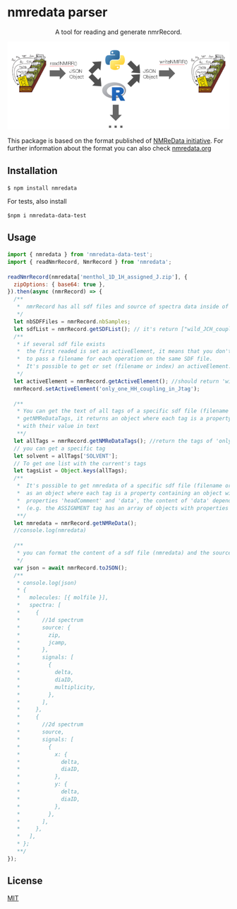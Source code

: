 # nmredata parser

<p align="center">
  A tool for reading and generate nmrRecord.
</p>
<p align="center">
  <img alt="NMReDATA" src="images/nmredataParser.png">
</p>

This package is based on the format published of [NMReData initiative](https://www.ncbi.nlm.nih.gov/pmc/articles/PMC6226248/).
For further information about the format you can also check [nmredata.org](www.nmredata.org)

## Installation

`$ npm install nmredata`

For tests, also install

`$npm i nmredata-data-test`

## Usage

```js
import { nmredata } from 'nmredata-data-test';
import { readNmrRecord, NmrRecord } from 'nmredata';

readNmrRecord(nmredata['menthol_1D_1H_assigned_J.zip'], {
  zipOptions: { base64: true },
}).then(async (nmrRecord) => {
  /**
   *  nmrRecord has all sdf files and source of spectra data inside of the instance nmrRecord.
   */
  let nbSDFFiles = nmrRecord.nbSamples;
  let sdfList = nmrRecord.getSDFList(); // it's return ["wild_JCH_coupling","only_one_HH_coupling_in_Jtag","compound1.nmredata","compound1_with_jcamp.nmredata","with_char_10","compound1_special_labels.nmredata copy"]
  /**
   * if several sdf file exists
   *  the first readed is set as activeElement, it means that you don't need
   *  to pass a filename for each operation on the same SDF file.
   *  It's possible to get or set (filename or index) an activeElement.
   */
  let activeElement = nmrRecord.getActiveElement(); //should return 'wild_JCH_coupling'
  nmrRecord.setActiveElement('only_one_HH_coupling_in_Jtag');

  /**
   * You can get the text of all tags of a specific sdf file (filename or index) with
   * getNMReDataTags, it returns an object where each tag is a property
   * with their value in text
   **/
  let allTags = nmrRecord.getNMReDataTags(); //return the tags of 'only_one_HH_coupling_in_Jtag'
  // you can get a specific tag
  let solvent = allTags['SOLVENT'];
  // To get one list with the current's tags
  let tagsList = Object.keys(allTags);
  /**
   *  It's possible to get nmredata of a specific sdf file (filename or index)
   *  as an object where each tag is a property containing an object with
   *  properties 'headComment' and 'data', the content of 'data' depend of tag's nature
   *  (e.g. the ASSIGNMENT tag has an array of objects with properties 'comment' and 'value')
   **/
  let nmredata = nmrRecord.getNMReData();
  //console.log(nmredata)

  /**
   * you can format the content of a sdf file (nmredata) and the source of spectra data (zip, jcamp) in a JSON.
   */
  var json = await nmrRecord.toJSON();
  /**
   * console.log(json)
   * {
   *   molecules: [{ molfile }],
   *   spectra: [
   *     {
   *       //1d spectrum
   *       source: {
   *         zip,
   *         jcamp,
   *       },
   *       signals: [
   *         {
   *           delta,
   *           diaID,
   *           multiplicity,
   *         },
   *       ],
   *     },
   *     {
   *       //2d spectrum
   *       source,
   *       signals: [
   *         {
   *           x: {
   *             delta,
   *             diaID,
   *           },
   *           y: {
   *             delta,
   *             diaID,
   *           },
   *         },
   *       ],
   *     },
   *   ],
   * };
   **/
});
```

## License

[MIT](./LICENSE)
